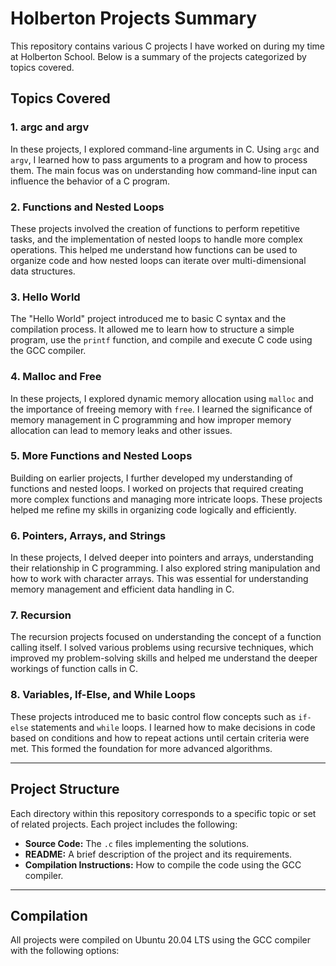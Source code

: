 # Holberton Projects Summary

This repository contains various C projects I have worked on during my time at Holberton School. Below is a summary of the projects categorized by topics covered.

## Topics Covered

### 1. **argc and argv**
In these projects, I explored command-line arguments in C. Using `argc` and `argv`, I learned how to pass arguments to a program and how to process them. The main focus was on understanding how command-line input can influence the behavior of a C program.

### 2. **Functions and Nested Loops**
These projects involved the creation of functions to perform repetitive tasks, and the implementation of nested loops to handle more complex operations. This helped me understand how functions can be used to organize code and how nested loops can iterate over multi-dimensional data structures.

### 3. **Hello World**
The "Hello World" project introduced me to basic C syntax and the compilation process. It allowed me to learn how to structure a simple program, use the `printf` function, and compile and execute C code using the GCC compiler.

### 4. **Malloc and Free**
In these projects, I explored dynamic memory allocation using `malloc` and the importance of freeing memory with `free`. I learned the significance of memory management in C programming and how improper memory allocation can lead to memory leaks and other issues.

### 5. **More Functions and Nested Loops**
Building on earlier projects, I further developed my understanding of functions and nested loops. I worked on projects that required creating more complex functions and managing more intricate loops. These projects helped me refine my skills in organizing code logically and efficiently.

### 6. **Pointers, Arrays, and Strings**
In these projects, I delved deeper into pointers and arrays, understanding their relationship in C programming. I also explored string manipulation and how to work with character arrays. This was essential for understanding memory management and efficient data handling in C.

### 7. **Recursion**
The recursion projects focused on understanding the concept of a function calling itself. I solved various problems using recursive techniques, which improved my problem-solving skills and helped me understand the deeper workings of function calls in C.

### 8. **Variables, If-Else, and While Loops**
These projects introduced me to basic control flow concepts such as `if-else` statements and `while` loops. I learned how to make decisions in code based on conditions and how to repeat actions until certain criteria were met. This formed the foundation for more advanced algorithms.

---

## Project Structure

Each directory within this repository corresponds to a specific topic or set of related projects. Each project includes the following:

- **Source Code:** The `.c` files implementing the solutions.
- **README:** A brief description of the project and its requirements.
- **Compilation Instructions:** How to compile the code using the GCC compiler.

---

## Compilation

All projects were compiled on Ubuntu 20.04 LTS using the GCC compiler with the following options:
